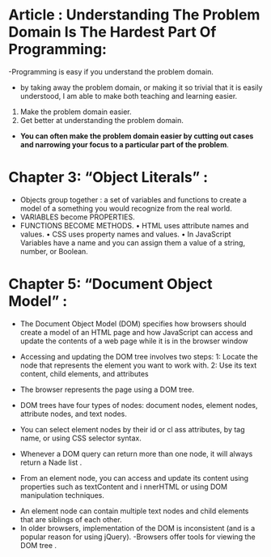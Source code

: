 
# Article : Understanding The Problem Domain Is The Hardest Part Of Programming:
-Programming is easy if you understand the problem domain.
- by taking away the problem domain, or making it so trivial that it is easily understood, I am able to make both teaching and learning easier.
1. Make the problem domain easier.
2. Get better at understanding the problem domain.
* **You can often make the problem domain easier by cutting out cases and narrowing your focus to a particular part of the problem**.
# Chapter 3: “Object Literals” :
- Objects group together : a set of variables and functions to create a model of a something you would recognize from the real world.
-  VARIABLES become PROPERTIES.
- FUNCTIONS BECOME  METHODS.
• HTML uses attribute names and values. 
• CSS uses property names and values. 
• In JavaScript Variables have a name and you can assign them a value of a string, number, or Boolean.
# Chapter 5: “Document Object Model” :
- The Document Object Model (DOM) specifies how browsers should create a model of an HTML page and how JavaScript can access and update the contents of a web page while it is in the browser window
- Accessing and updating the DOM tree involves two steps:
1: Locate the node that represents the element you want to work with.
2: Use its text content, child elements, and attributes

- The browser represents the page using a DOM tree.
- DOM trees have four types of nodes: document nodes, element nodes, attribute nodes, and text nodes.
- You can select element nodes by their id or cl ass attributes, by tag name, or using CSS selector syntax. 
- Whenever a DOM query can return more than one node, it will always return a Nade list .
* From an element node, you can access and update its content using properties such as textContent and i nnerHTML or using DOM manipulation techniques. 
- An element node can contain multiple text nodes and child elements that are siblings of each other. 
- In older browsers, implementation of the DOM is inconsistent (and is a popular reason for using jQuery). 
-Browsers offer tools for viewing the DOM tree . 
